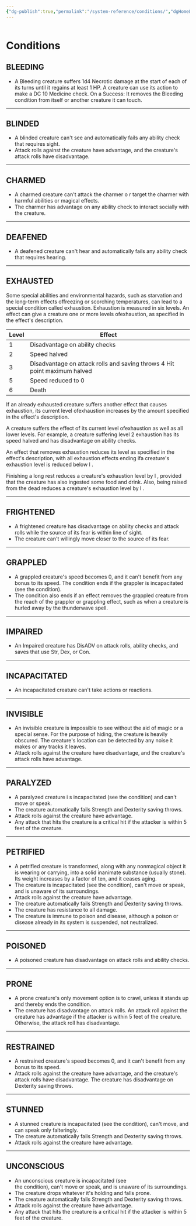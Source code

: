 ```yaml
---
{"dg-publish":true,"permalink":"/system-reference/conditions/","dgHomeLink":false,"dgPassFrontmatter":true}
---
```


```toc
````
# Conditions
## BLEEDING
- A Bleeding creature suffers 1d4 Necrotic damage at the start of each of its turns until it regains at least 1 HP. A creature can use its action to make a DC 10 Medicine check. On a Success: It removes the Bleeding condition from itself or another creature it can touch.

---
## BLINDED
- A blinded creature can't see and automatically fails any ability check that requires sight.
- Attack rolls against the creature have advantage, and the creature's attack rolls have disadvantage.

---
## CHARMED
- A charmed creature can't attack the charmer o r target the charmer with harmful abilities or magical effects. 
- The charmer has advantage on any ability check to interact socially with the creature.

---
## DEAFENED
- A deafened creature can't hear and automatically fails any ability check that requires hearing.

---
## EXHAUSTED
Some special abilities and environmental hazards, such as starvation and the long-term effects offreezing or scorching temperatures, can lead to a special condition called exhaustion. Exhaustion is measured in six levels. An effect can give a creature one or more levels ofexhaustion, as specified in the effect's description.

| Level | Effect                                                                    |
| ----- | ------------------------------------------------------------------------- |
| 1     | Disadvantage on ability checks                                            |
| 2     | Speed halved                                                              |
| 3     | Disadvantage on attack rolls and saving throws 4 Hit point maximum halved |
| 5     | Speed reduced to 0                                                        |
| 6     | Death                                                                     |

If an already exhausted creature suffers another effect that causes exhaustion, its current level ofexhaustion increases by the amount specified in the effect's description.

A creature suffers the effect of its current level ofexhaustion as well as all lower levels. For example, a creature suffering level 2 exhaustion has its speed halved and has disadvantage on ability checks.

An effect that removes exhaustion reduces its level as specified in the effect's description, with all exhaustion effects ending ifa creature's exhaustion level is reduced below l .

Finishing a long rest reduces a creature's exhaustion level by l , provided that the creature has also ingested some food and drink. Also, being raised from the dead reduces a creature's exhaustion level by l .

---
## FRIGHTENED
- A frightened creature has disadvantage on ability checks and attack rolls while the source of its fear is within line of sight.
- The creature can't willingly move closer to the source of its fear.

---
## GRAPPLED
- A grappled creature's speed becomes 0, and it can't benefit from any bonus to its speed. The condition ends if the grappler is incapacitated (see the condition).
- The condition also ends if an effect removes the grappled creature from the reach of the grappler or grappling effect, such as when a creature is hurled away by the thunderwave spell.

---
## IMPAIRED
- An Impaired creature has DisADV on attack rolls, ability checks, and saves that use Str, Dex, or Con.

---
## INCAPACITATED
- An incapacitated creature can't take actions or reactions.

---
## INVISIBLE

- An invisible creature is impossible to see without the aid of magic or a special sense. For the purpose of hiding, the creature is heavily obscured. The creature's location can be detected by any noise it makes or any tracks it leaves.
- Attack rolls against the creature have disadvantage, and the creature's attack rolls have advantage.

---
## PARALYZED
- A paralyzed creature i s incapacitated (see the condition) and can't move or speak.
- The creature automatically fails Strength and Dexterity saving throws.
- Attack rolls against the creature have advantage.
- Any attack that hits the creature is a critical hit if the attacker is within 5 feet of the creature.

---
## PETRIFIED
- A petrified creature is transformed, along with any nonmagical object it is wearing or carrying, into a solid inanimate substance (usually stone). Its weight increases by a factor of ten, and it ceases aging.
- The creature is incapacitated (see the condition), can't move or speak, and is unaware of its surroundings.
- Attack rolls against the creature have advantage.  
- The creature automatically fails Strength and Dexterity saving throws.
- The creature has resistance to all damage.
- The creature is immune to poison and disease, although a poison or disease already in its system is suspended, not neutralized.

---
## POISONED
- A poisoned creature has disadvantage on attack rolls and ability checks.

---
## PRONE
- A prone creature's only movement option is to crawl, unless it stands up and thereby ends the condition.
- The creature has disadvantage on attack rolls. An attack roll against the creature has advantage if the attacker is within 5 feet of the creature. Otherwise, the attack roll has disadvantage.

---
## RESTRAINED
- A restrained creature's speed becomes 0, and it can't benefit from any bonus to its speed.
- Attack rolls against the creature have advantage, and the creature's attack rolls have disadvantage. The creature has disadvantage on Dexterity saving throws.

---
## STUNNED
- A stunned creature is incapacitated (see the condition), can't move, and can speak only falteringly.
- The creature automatically fails Strength and Dexterity saving throws.
- Attack rolls against the creature have advantage.

---
## UNCONSCIOUS
- An unconscious creature is incapacitated (see  
    the condition), can't move or speak, and is unaware of its surroundings.
- The creature drops whatever it's holding and falls prone.
- The creature automatically fails Strength and Dexterity saving throws.
- Attack rolls against the creature have advantage. 
- Any attack that hits the creature is a critical hit if the attacker is within 5 feet of the creature.